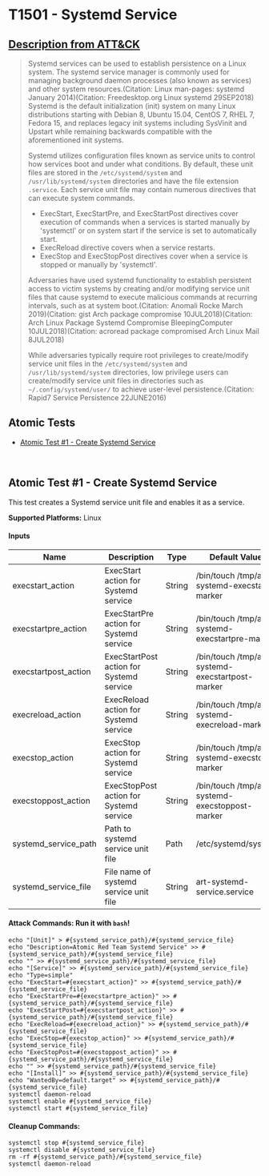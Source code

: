 # T1501 - Systemd Service
## [Description from ATT&CK](https://attack.mitre.org/wiki/Technique/T1501)
<blockquote>Systemd services can be used to establish persistence on a Linux system. The systemd service manager is commonly used for managing background daemon processes (also known as services) and other system resources.(Citation: Linux man-pages: systemd January 2014)(Citation: Freedesktop.org Linux systemd 29SEP2018) Systemd is the default initialization (init) system on many Linux distributions starting with Debian 8, Ubuntu 15.04, CentOS 7, RHEL 7, Fedora 15, and replaces legacy init systems including SysVinit and Upstart while remaining backwards compatible with the aforementioned init systems.

Systemd utilizes configuration files known as service units to control how services boot and under what conditions. By default, these unit files are stored in the <code>/etc/systemd/system</code> and <code>/usr/lib/systemd/system</code> directories and have the file extension <code>.service</code>. Each service unit file may contain numerous directives that can execute system commands. 

* ExecStart, ExecStartPre, and ExecStartPost directives cover execution of commands when a services is started manually by 'systemctl' or on system start if the service is set to automatically start. 
* ExecReload directive covers when a service restarts. 
* ExecStop and ExecStopPost directives cover when a service is stopped or manually by 'systemctl'.

Adversaries have used systemd functionality to establish persistent access to victim systems by creating and/or modifying service unit files that cause systemd to execute malicious commands at recurring intervals, such as at system boot.(Citation: Anomali Rocke March 2019)(Citation: gist Arch package compromise 10JUL2018)(Citation: Arch Linux Package Systemd Compromise BleepingComputer 10JUL2018)(Citation: acroread package compromised Arch Linux Mail 8JUL2018)

While adversaries typically require root privileges to create/modify service unit files in the <code>/etc/systemd/system</code> and <code>/usr/lib/systemd/system</code> directories, low privilege users can create/modify service unit files in directories such as <code>~/.config/systemd/user/</code> to achieve user-level persistence.(Citation: Rapid7 Service Persistence 22JUNE2016)</blockquote>

## Atomic Tests

- [Atomic Test #1 - Create Systemd Service](#atomic-test-1---create-systemd-service)


<br/>

## Atomic Test #1 - Create Systemd Service
This test creates a Systemd service unit file and enables it as a service.

**Supported Platforms:** Linux


#### Inputs
| Name | Description | Type | Default Value | 
|------|-------------|------|---------------|
| execstart_action | ExecStart action for Systemd service | String | /bin/touch /tmp/art-systemd-execstart-marker|
| execstartpre_action | ExecStartPre action for Systemd service | String | /bin/touch /tmp/art-systemd-execstartpre-marker|
| execstartpost_action | ExecStartPost action for Systemd service | String | /bin/touch /tmp/art-systemd-execstartpost-marker|
| execreload_action | ExecReload action for Systemd service | String | /bin/touch /tmp/art-systemd-execreload-marker|
| execstop_action | ExecStop action for Systemd service | String | /bin/touch /tmp/art-systemd-execstop-marker|
| execstoppost_action | ExecStopPost action for Systemd service | String | /bin/touch /tmp/art-systemd-execstoppost-marker|
| systemd_service_path | Path to systemd service unit file | Path | /etc/systemd/system|
| systemd_service_file | File name of systemd service unit file | String | art-systemd-service.service|


#### Attack Commands: Run it with `bash`! 
```
echo "[Unit]" > #{systemd_service_path}/#{systemd_service_file}
echo "Description=Atomic Red Team Systemd Service" >> #{systemd_service_path}/#{systemd_service_file}
echo "" >> #{systemd_service_path}/#{systemd_service_file}
echo "[Service]" >> #{systemd_service_path}/#{systemd_service_file}
echo "Type=simple"
echo "ExecStart=#{execstart_action}" >> #{systemd_service_path}/#{systemd_service_file}
echo "ExecStartPre=#{execstartpre_action}" >> #{systemd_service_path}/#{systemd_service_file}
echo "ExecStartPost=#{execstartpost_action}" >> #{systemd_service_path}/#{systemd_service_file}
echo "ExecReload=#{execreload_action}" >> #{systemd_service_path}/#{systemd_service_file}
echo "ExecStop=#{execstop_action}" >> #{systemd_service_path}/#{systemd_service_file}
echo "ExecStopPost=#{execstoppost_action}" >> #{systemd_service_path}/#{systemd_service_file}
echo "" >> #{systemd_service_path}/#{systemd_service_file}
echo "[Install]" >> #{systemd_service_path}/#{systemd_service_file}
echo "WantedBy=default.target" >> #{systemd_service_path}/#{systemd_service_file}
systemctl daemon-reload
systemctl enable #{systemd_service_file}
systemctl start #{systemd_service_file}
```

#### Cleanup Commands:
```
systemctl stop #{systemd_service_file}
systemctl disable #{systemd_service_file}
rm -rf #{systemd_service_path}/#{systemd_service_file}
systemctl daemon-reload
```





<br/>
